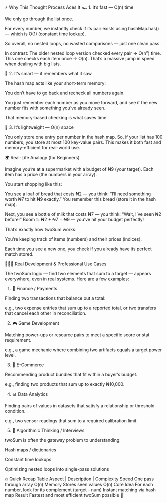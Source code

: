 ⚡ Why This Thought Process Aces It
🏎️ 1. It’s fast — O(n) time

We only go through the list once.

For every number, we instantly check if its pair exists using hashMap.has() — which is O(1) (constant time lookup).

So overall, no nested loops, no wasted comparisons — just one clean pass.

In contrast:
The older nested loop version checked every pair → O(n²) time.
This one checks each item once → O(n).
That’s a massive jump in speed when dealing with big lists.

🧠 2. It’s smart — it remembers what it saw

The hash map acts like your short-term memory:

You don’t have to go back and recheck all numbers again.

You just remember each number as you move forward, and see if the new number fits with something you’ve already seen.

That memory-based checking is what saves time.

💾 3. It’s lightweight — O(n) space

You only store one entry per number in the hash map.
So, if your list has 100 numbers, you store at most 100 key-value pairs.
This makes it both fast and memory-efficient for real-world use.

🌍 Real-Life Analogy (for Beginners)

Imagine you’re at a supermarket with a budget of ₦9 (your target).
Each item has a price (the numbers in your array).

You start shopping like this:

You see a loaf of bread that costs ₦2 — you think:
“I’ll need something worth ₦7 to hit ₦9 exactly.”
You remember this bread (store it in the hash map).

Next, you see a bottle of milk that costs ₦7 —
you think: “Wait, I’ve seen ₦2 before!”
Boom 💥 ₦2 + ₦7 = ₦9 — you’ve hit your budget perfectly!

That’s exactly how twoSum works:

You’re keeping track of items (numbers) and their prices (indices).

Each time you see a new one, you check if you already have its perfect match stored.

🧑🏽‍💻 Real Development & Professional Use Cases

The twoSum logic — find two elements that sum to a target — appears everywhere, even in real systems. Here are a few examples:

1. 💸 Finance / Payments

Finding two transactions that balance out a total:

e.g., two expense entries that sum up to a reported total, or two transfers that cancel each other in reconciliation.

2. 🎮 Game Development

Matching power-ups or resource pairs to meet a specific score or stat requirement.

e.g., a game mechanic where combining two artifacts equals a target power level.

3. 🛒 E-Commerce

Recommending product bundles that fit within a buyer’s budget.

e.g., finding two products that sum up to exactly ₦10,000.

4. 📊 Data Analytics

Finding pairs of values in datasets that satisfy a relationship or threshold condition.

e.g., two sensor readings that sum to a required calibration limit.

5. 🧩 Algorithmic Thinking / Interviews

twoSum is often the gateway problem to understanding:

Hash maps / dictionaries

Constant time lookups

Optimizing nested loops into single-pass solutions

🔥 Quick Recap Table
Aspect     |       Description              |   Complexity
Speed	      One pass through array	          O(n)
Memory	    Stores seen values	              O(n)
Core Idea	  For each number, look for its complement (target - num)                         	Instant matching via hash map
Result	    Fastest and most efficient twoSum possible	🚀